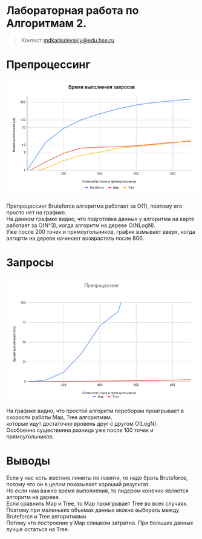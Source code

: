 # Лабораторная работа по Алгоритмам 2.

> Контест mdkarkulevskiy@edu.hse.ru


# Препроцессинг
![Время выполнения запросов](Запросы.png)

Препроцессинг Bruteforce алгоритма работает за O(1), поэтому его просто нет на графике. \
На данном графике видно, что подготовка данных у алгоритма на карте работает за O(N^3), когда алгоритм на дереве O(NLogN). \
Уже после 200 точек и прямоугольников, график взмывает вверх, когда алгортм на дереве начинает возврастать после 800.

# Запросы
![Препроцессинг](Препроцессинг.png)

На графике видно, что простой алгоритм перебором проигрывает в скорости работы Map, Tree алгоритмам, \
которые идут достаточно вровень друг с другом O(LogN). \
Особоенно существенна разница уже после 100 точек и прямоугольников.

# Выводы
Если у нас есть жесткие лимиты по памяти, то надо брать Bruteforce, потому что он в целом показывает хороший результат. \
Но если нам важно время выполнения, то лидером конечно является алгоритм на дереве. \
Если сравнить Map и Tree, то Map проигрывает Tree во всех случаях. \
Поэтому при маленьких объемах данных можно выбирать между Bruteforce и Tree алгоритмами. \
Потому что построение у Map слишком затратно.
При больших данных лучше остаться на Tree.
